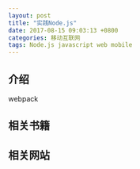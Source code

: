 ```yaml
---
layout: post
title: "实践Node.js"
date: 2017-08-15 09:03:13 +0800
categories: 移动互联网
tags: Node.js javascript web mobile
---
```


## 介绍

webpack

## 相关书籍



## 相关网站


